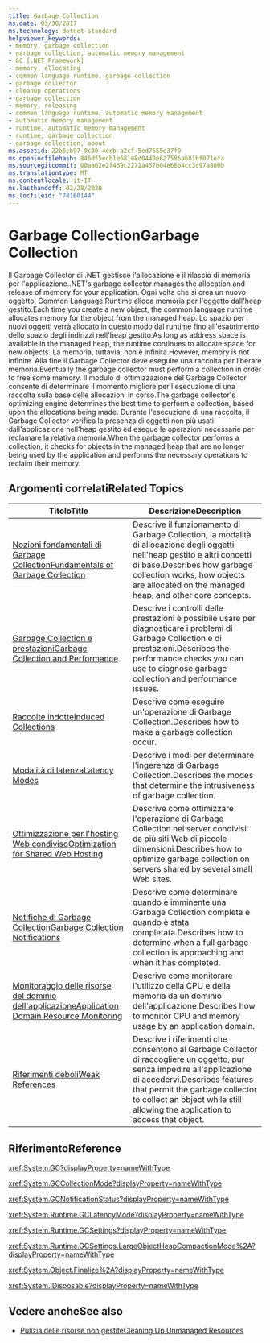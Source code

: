 ```yaml
---
title: Garbage Collection
ms.date: 03/30/2017
ms.technology: dotnet-standard
helpviewer_keywords:
- memory, garbage collection
- garbage collection, automatic memory management
- GC [.NET Framework]
- memory, allocating
- common language runtime, garbage collection
- garbage collector
- cleanup operations
- garbage collection
- memory, releasing
- common language runtime, automatic memory management
- automatic memory management
- runtime, automatic memory management
- runtime, garbage collection
- garbage collection, about
ms.assetid: 22b6cb97-0c80-4eeb-a2cf-5ed7655e37f9
ms.openlocfilehash: 846df5ecb1e681e8d0440e627586a681bf071efa
ms.sourcegitcommit: 00aa62e2f469c2272a457b04e66b4cc3c97a800b
ms.translationtype: MT
ms.contentlocale: it-IT
ms.lasthandoff: 02/28/2020
ms.locfileid: "78160144"
---
```

# <a name="garbage-collection"></a><span data-ttu-id="8fe10-102">Garbage Collection</span><span class="sxs-lookup"><span data-stu-id="8fe10-102">Garbage Collection</span></span>
<span data-ttu-id="8fe10-103">Il Garbage Collector di .NET gestisce l'allocazione e il rilascio di memoria per l'applicazione.</span><span class="sxs-lookup"><span data-stu-id="8fe10-103">.NET's garbage collector manages the allocation and release of memory for your application.</span></span> <span data-ttu-id="8fe10-104">Ogni volta che si crea un nuovo oggetto, Common Language Runtime alloca memoria per l'oggetto dall'heap gestito.</span><span class="sxs-lookup"><span data-stu-id="8fe10-104">Each time you create a new object, the common language runtime allocates memory for the object from the managed heap.</span></span> <span data-ttu-id="8fe10-105">Lo spazio per i nuovi oggetti verrà allocato in questo modo dal runtime fino all'esaurimento dello spazio degli indirizzi nell'heap gestito.</span><span class="sxs-lookup"><span data-stu-id="8fe10-105">As long as address space is available in the managed heap, the runtime continues to allocate space for new objects.</span></span> <span data-ttu-id="8fe10-106">La memoria, tuttavia, non è infinita.</span><span class="sxs-lookup"><span data-stu-id="8fe10-106">However, memory is not infinite.</span></span> <span data-ttu-id="8fe10-107">Alla fine il Garbage Collector deve eseguire una raccolta per liberare memoria.</span><span class="sxs-lookup"><span data-stu-id="8fe10-107">Eventually the garbage collector must perform a collection in order to free some memory.</span></span> <span data-ttu-id="8fe10-108">Il modulo di ottimizzazione del Garbage Collector consente di determinare il momento migliore per l'esecuzione di una raccolta sulla base delle allocazioni in corso.</span><span class="sxs-lookup"><span data-stu-id="8fe10-108">The garbage collector's optimizing engine determines the best time to perform a collection, based upon the allocations being made.</span></span> <span data-ttu-id="8fe10-109">Durante l'esecuzione di una raccolta, il Garbage Collector verifica la presenza di oggetti non più usati dall'applicazione nell'heap gestito ed esegue le operazioni necessarie per reclamare la relativa memoria.</span><span class="sxs-lookup"><span data-stu-id="8fe10-109">When the garbage collector performs a collection, it checks for objects in the managed heap that are no longer being used by the application and performs the necessary operations to reclaim their memory.</span></span>  
  
<a name="related_topics"></a>
## <a name="related-topics"></a><span data-ttu-id="8fe10-110">Argomenti correlati</span><span class="sxs-lookup"><span data-stu-id="8fe10-110">Related Topics</span></span>  
  
|<span data-ttu-id="8fe10-111">Titolo</span><span class="sxs-lookup"><span data-stu-id="8fe10-111">Title</span></span>|<span data-ttu-id="8fe10-112">Descrizione</span><span class="sxs-lookup"><span data-stu-id="8fe10-112">Description</span></span>|  
|-----------|-----------------|  
|[<span data-ttu-id="8fe10-113">Nozioni fondamentali di Garbage Collection</span><span class="sxs-lookup"><span data-stu-id="8fe10-113">Fundamentals of Garbage Collection</span></span>](../../../docs/standard/garbage-collection/fundamentals.md)|<span data-ttu-id="8fe10-114">Descrive il funzionamento di Garbage Collection, la modalità di allocazione degli oggetti nell'heap gestito e altri concetti di base.</span><span class="sxs-lookup"><span data-stu-id="8fe10-114">Describes how garbage collection works, how objects are allocated on the managed heap, and other core concepts.</span></span>|  
|[<span data-ttu-id="8fe10-115">Garbage Collection e prestazioni</span><span class="sxs-lookup"><span data-stu-id="8fe10-115">Garbage Collection and Performance</span></span>](../../../docs/standard/garbage-collection/performance.md)|<span data-ttu-id="8fe10-116">Descrive i controlli delle prestazioni è possibile usare per diagnosticare i problemi di Garbage Collection e di prestazioni.</span><span class="sxs-lookup"><span data-stu-id="8fe10-116">Describes the performance checks you can use to diagnose garbage collection and performance issues.</span></span>|  
|[<span data-ttu-id="8fe10-117">Raccolte indotte</span><span class="sxs-lookup"><span data-stu-id="8fe10-117">Induced Collections</span></span>](../../../docs/standard/garbage-collection/induced.md)|<span data-ttu-id="8fe10-118">Descrive come eseguire un'operazione di Garbage Collection.</span><span class="sxs-lookup"><span data-stu-id="8fe10-118">Describes how to make a garbage collection occur.</span></span>|  
|[<span data-ttu-id="8fe10-119">Modalità di latenza</span><span class="sxs-lookup"><span data-stu-id="8fe10-119">Latency Modes</span></span>](../../../docs/standard/garbage-collection/latency.md)|<span data-ttu-id="8fe10-120">Descrive i modi per determinare l'ingerenza di Garbage Collection.</span><span class="sxs-lookup"><span data-stu-id="8fe10-120">Describes the modes that determine the intrusiveness of garbage collection.</span></span>|  
|[<span data-ttu-id="8fe10-121">Ottimizzazione per l'hosting Web condiviso</span><span class="sxs-lookup"><span data-stu-id="8fe10-121">Optimization for Shared Web Hosting</span></span>](../../../docs/standard/garbage-collection/optimization-for-shared-web-hosting.md)|<span data-ttu-id="8fe10-122">Descrive come ottimizzare l'operazione di Garbage Collection nei server condivisi da più siti Web di piccole dimensioni.</span><span class="sxs-lookup"><span data-stu-id="8fe10-122">Describes how to optimize garbage collection on servers shared by several small Web sites.</span></span>|  
|[<span data-ttu-id="8fe10-123">Notifiche di Garbage Collection</span><span class="sxs-lookup"><span data-stu-id="8fe10-123">Garbage Collection Notifications</span></span>](../../../docs/standard/garbage-collection/notifications.md)|<span data-ttu-id="8fe10-124">Descrive come determinare quando è imminente una Garbage Collection completa e quando è stata completata.</span><span class="sxs-lookup"><span data-stu-id="8fe10-124">Describes how to determine when a full garbage collection is approaching and when it has completed.</span></span>|  
|[<span data-ttu-id="8fe10-125">Monitoraggio delle risorse del dominio dell'applicazione</span><span class="sxs-lookup"><span data-stu-id="8fe10-125">Application Domain Resource Monitoring</span></span>](../../../docs/standard/garbage-collection/app-domain-resource-monitoring.md)|<span data-ttu-id="8fe10-126">Descrive come monitorare l'utilizzo della CPU e della memoria da un dominio dell'applicazione.</span><span class="sxs-lookup"><span data-stu-id="8fe10-126">Describes how to monitor CPU and memory usage by an application domain.</span></span>|  
|[<span data-ttu-id="8fe10-127">Riferimenti deboli</span><span class="sxs-lookup"><span data-stu-id="8fe10-127">Weak References</span></span>](../../../docs/standard/garbage-collection/weak-references.md)|<span data-ttu-id="8fe10-128">Descrive i riferimenti che consentono al Garbage Collector di raccogliere un oggetto, pur senza impedire all'applicazione di accedervi.</span><span class="sxs-lookup"><span data-stu-id="8fe10-128">Describes features that permit the garbage collector to collect an object while still allowing the application to access that object.</span></span>|  
  
## <a name="reference"></a><span data-ttu-id="8fe10-129">Riferimento</span><span class="sxs-lookup"><span data-stu-id="8fe10-129">Reference</span></span>  
 <xref:System.GC?displayProperty=nameWithType>  
  
 <xref:System.GCCollectionMode?displayProperty=nameWithType>  
  
 <xref:System.GCNotificationStatus?displayProperty=nameWithType>  
  
 <xref:System.Runtime.GCLatencyMode?displayProperty=nameWithType>  
  
 <xref:System.Runtime.GCSettings?displayProperty=nameWithType>  
  
 <xref:System.Runtime.GCSettings.LargeObjectHeapCompactionMode%2A?displayProperty=nameWithType>  
  
 <xref:System.Object.Finalize%2A?displayProperty=nameWithType>  
  
 <xref:System.IDisposable?displayProperty=nameWithType>  
  
## <a name="see-also"></a><span data-ttu-id="8fe10-130">Vedere anche</span><span class="sxs-lookup"><span data-stu-id="8fe10-130">See also</span></span>

- [<span data-ttu-id="8fe10-131">Pulizia delle risorse non gestite</span><span class="sxs-lookup"><span data-stu-id="8fe10-131">Cleaning Up Unmanaged Resources</span></span>](../../../docs/standard/garbage-collection/unmanaged.md)
